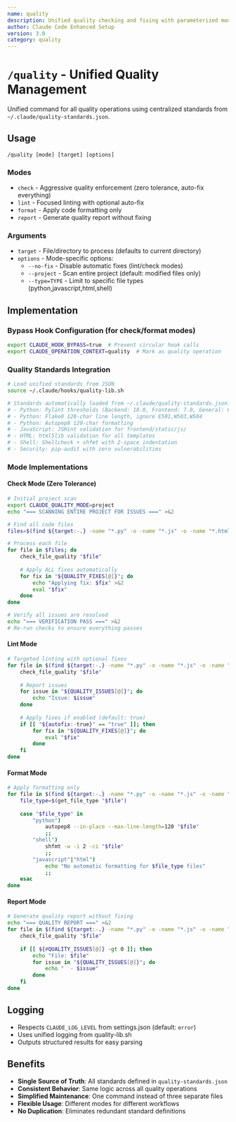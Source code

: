 ```yaml
---
name: quality  
description: Unified quality checking and fixing with parameterized modes
author: Claude Code Enhanced Setup
version: 3.0
category: quality
---
```


# `/quality` - Unified Quality Management

Unified command for all quality operations using centralized standards from `~/.claude/quality-standards.json`.

## Usage
```
/quality [mode] [target] [options]
```

### Modes
- `check` - Aggressive quality enforcement (zero tolerance, auto-fix everything)
- `lint` - Focused linting with optional auto-fix  
- `format` - Apply code formatting only
- `report` - Generate quality report without fixing

### Arguments
- `target` - File/directory to process (defaults to current directory)
- `options` - Mode-specific options:
  - `--no-fix` - Disable automatic fixes (lint/check modes)
  - `--project` - Scan entire project (default: modified files only)
  - `--type=TYPE` - Limit to specific file types (python,javascript,html,shell)

## Implementation

### Bypass Hook Configuration (for check/format modes)
```bash
export CLAUDE_HOOK_BYPASS=true  # Prevent circular hook calls
export CLAUDE_OPERATION_CONTEXT=quality  # Mark as quality operation
```

### Quality Standards Integration
```bash
# Load unified standards from JSON
source ~/.claude/hooks/quality-lib.sh

# Standards automatically loaded from ~/.claude/quality-standards.json:
# - Python: Pylint thresholds (Backend: 10.0, Frontend: 7.0, General: 8.0)
# - Python: Flake8 120-char line length, ignore E501,W503,W504
# - Python: Autopep8 120-char formatting
# - JavaScript: JSHint validation for frontend/static/js/
# - HTML: html5lib validation for all templates
# - Shell: Shellcheck + shfmt with 2-space indentation
# - Security: pip-audit with zero vulnerabilities
```

### Mode Implementations

#### Check Mode (Zero Tolerance)
```bash
# Initial project scan
export CLAUDE_QUALITY_MODE=project
echo "=== SCANNING ENTIRE PROJECT FOR ISSUES ===" >&2

# Find all code files
files=$(find ${target:-.} -name "*.py" -o -name "*.js" -o -name "*.html" -o -name "*.sh")

# Process each file
for file in $files; do
    check_file_quality "$file"
    
    # Apply ALL fixes automatically
    for fix in "${QUALITY_FIXES[@]}"; do
        echo "Applying fix: $fix" >&2
        eval "$fix"
    done
done

# Verify all issues are resolved
echo "=== VERIFICATION PASS ===" >&2
# Re-run checks to ensure everything passes
```

#### Lint Mode
```bash
# Targeted linting with optional fixes
for file in $(find ${target:-.} -name "*.py" -o -name "*.js" -o -name "*.html" -o -name "*.sh"); do
    check_file_quality "$file"
    
    # Report issues
    for issue in "${QUALITY_ISSUES[@]}"; do
        echo "Issue: $issue"
    done
    
    # Apply fixes if enabled (default: true)
    if [[ "${autofix:-true}" == "true" ]]; then
        for fix in "${QUALITY_FIXES[@]}"; do
            eval "$fix"
        done
    fi
done
```

#### Format Mode
```bash
# Apply formatting only
for file in $(find ${target:-.} -name "*.py" -o -name "*.js" -o -name "*.html" -o -name "*.sh"); do
    file_type=$(get_file_type "$file")
    
    case "$file_type" in
        "python")
            autopep8 --in-place --max-line-length=120 "$file"
            ;;
        "shell")
            shfmt -w -i 2 -ci "$file"
            ;;
        "javascript"|"html")
            echo "No automatic formatting for $file_type files"
            ;;
    esac
done
```

#### Report Mode
```bash
# Generate quality report without fixing
echo "=== QUALITY REPORT ===" >&2
for file in $(find ${target:-.} -name "*.py" -o -name "*.js" -o -name "*.html" -o -name "*.sh"); do
    check_file_quality "$file"
    
    if [[ ${#QUALITY_ISSUES[@]} -gt 0 ]]; then
        echo "File: $file"
        for issue in "${QUALITY_ISSUES[@]}"; do
            echo "  - $issue"
        done
    fi
done
```

## Logging
- Respects `CLAUDE_LOG_LEVEL` from settings.json (default: `error`)
- Uses unified logging from quality-lib.sh
- Outputs structured results for easy parsing

## Benefits
- **Single Source of Truth**: All standards defined in `quality-standards.json`
- **Consistent Behavior**: Same logic across all quality operations
- **Simplified Maintenance**: One command instead of three separate files
- **Flexible Usage**: Different modes for different workflows
- **No Duplication**: Eliminates redundant standard definitions